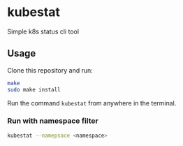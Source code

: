 # kubestat

Simple k8s status cli tool

## Usage

Clone this repository and run:

```bash
make
sudo make install
```

Run the command `kubestat` from anywhere in the terminal.

### Run with namespace filter

```bash
kubestat --namepsace <namespace>
```
